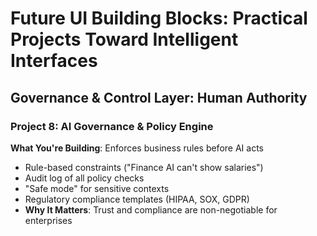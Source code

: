 # Future UI Building Blocks: Practical Projects Toward Intelligent Interfaces

## Governance & Control Layer: Human Authority

### Project 8: AI Governance & Policy Engine

**What You're Building**: Enforces business rules before AI acts

- Rule-based constraints ("Finance AI can't show salaries")
- Audit log of all policy checks
- "Safe mode" for sensitive contexts
- Regulatory compliance templates (HIPAA, SOX, GDPR)
- **Why It Matters**: Trust and compliance are non-negotiable for enterprises
